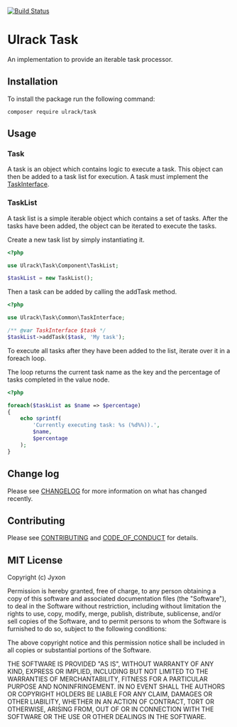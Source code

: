 [![Build Status](https://travis-ci.com/ulrack/task.svg?branch=master)](https://travis-ci.com/ulrack/task)

# Ulrack Task

An implementation to provide an iterable task processor.

## Installation

To install the package run the following command:

```
composer require ulrack/task
```

## Usage

### Task

A task is an object which contains logic to execute a task.
This object can then be added to a task list for execution.
A task must implement the [TaskInterface](src/Common/TaskInterface.php).

### TaskList

A task list is a simple iterable object which contains a set of tasks.
After the tasks have been added, the object can be iterated to execute the tasks.

Create a new task list by simply instantiating it.
```php
<?php

use Ulrack\Task\Component\TaskList;

$taskList = new TaskList();
```

Then a task can be added by calling the addTask method.

```php
<?php

use Ulrack\Task\Common\TaskInterface;

/** @var TaskInterface $task */
$taskList->addTask($task, 'My task');
```

To execute all tasks after they have been added to the list, iterate over it in a foreach loop.

The loop returns the current task name as the key and the percentage of tasks completed in the value node.

```php
<?php

foreach($taskList as $name => $percentage)
{
    echo sprintf(
        'Currently executing task: %s (%d%%)).',
        $name,
        $percentage
    );
}
```

## Change log

Please see [CHANGELOG](CHANGELOG.md) for more information on what has changed recently.

## Contributing

Please see [CONTRIBUTING](CONTRIBUTING.md) and [CODE_OF_CONDUCT](CODE_OF_CONDUCT.md) for details.

## MIT License

Copyright (c) Jyxon

Permission is hereby granted, free of charge, to any person obtaining a copy
of this software and associated documentation files (the "Software"), to deal
in the Software without restriction, including without limitation the rights
to use, copy, modify, merge, publish, distribute, sublicense, and/or sell
copies of the Software, and to permit persons to whom the Software is
furnished to do so, subject to the following conditions:

The above copyright notice and this permission notice shall be included in all
copies or substantial portions of the Software.

THE SOFTWARE IS PROVIDED "AS IS", WITHOUT WARRANTY OF ANY KIND, EXPRESS OR
IMPLIED, INCLUDING BUT NOT LIMITED TO THE WARRANTIES OF MERCHANTABILITY,
FITNESS FOR A PARTICULAR PURPOSE AND NONINFRINGEMENT. IN NO EVENT SHALL THE
AUTHORS OR COPYRIGHT HOLDERS BE LIABLE FOR ANY CLAIM, DAMAGES OR OTHER
LIABILITY, WHETHER IN AN ACTION OF CONTRACT, TORT OR OTHERWISE, ARISING FROM,
OUT OF OR IN CONNECTION WITH THE SOFTWARE OR THE USE OR OTHER DEALINGS IN THE
SOFTWARE.
